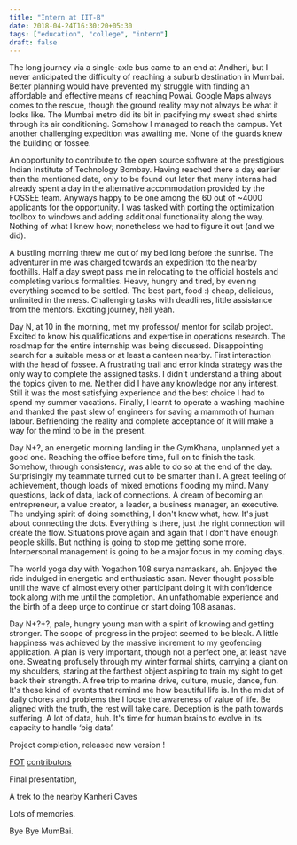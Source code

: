 ```yaml
---
title: "Intern at IIT-B"
date: 2018-04-24T16:30:20+05:30
tags: ["education", "college", "intern"]
draft: false
---
```


The long journey via a single-axle bus came to an end at Andheri, but I never anticipated the difficulty of reaching a suburb destination in Mumbai. Better planning would have prevented my struggle with finding an affordable and effective means of reaching Powai. Google Maps always comes to the rescue, though the ground reality may not always be what it looks like. The Mumbai metro did its bit in pacifying my sweat shed shirts through its air conditioning. Somehow I managed to reach the campus. Yet another challenging expedition was awaiting me. None of the guards knew the building or fossee.

An opportunity to contribute to the open source software at the prestigious Indian Institute of Technology Bombay. Having reached there a day earlier than the mentioned date, only to be found out later that many interns had already spent a day in the alternative accommodation provided by the FOSSEE team. Anyways happy to be one among the 60 out of ~4000 applicants for the opportunity. I was tasked with porting the optimization toolbox to windows and adding additional functionality along the way. Nothing of what I knew how; nonetheless we had to figure it out (and we did).

A bustling morning threw me out of my bed long before the sunrise. The adventurer in me was charged towards an expedition tto the nearby foothills. Half a day swept pass me in relocating to the official hostels and completing various formalities. Heavy, hungry and tired, by evening everything seemed to be settled. The best part, food :) cheap, delicious, unlimited in the mess. Challenging tasks with deadlines, little assistance from the mentors. Exciting journey, hell yeah. 

Day N, at 10 in the morning, met my professor/ mentor for scilab project. Excited to know his qualifications and expertise in operations research. The roadmap for the entire internship was being discussed. Disappointing search for a suitable mess or at least a canteen nearby. First interaction with the head of fossee. A frustrating trail and error kinda strategy was the only way to complete the assigned tasks. I didn't understand a thing about the topics given to me. Neither did I have any knowledge nor any interest. Still it was the most satisfying experience and the best choice I had to spend my summer vacations. Finally, I learnt to operate a washing machine and thanked the past slew of engineers for saving a mammoth of human labour. Befriending the reality and complete acceptance of it will make a way for the mind to be in the present.

Day N+?, an energetic morning landing in the GymKhana, unplanned yet a good one. Reaching the office before time, full on to finish the task. Somehow, through consistency, was able to do so at the end of the day. Surprisingly my teammate turned out to be smarter than I. A great feeling of achievement, though loads of mixed emotions flooding my mind. Many questions, lack of data, lack of connections. A dream of becoming an entrepreneur, a value creator, a leader, a business manager, an executive. The undying spirit of doing something, I don't know what, how. It's just about connecting the dots. Everything is there, just the right connection will create the flow. Situations prove again and again that I don't have enough people skills. But nothing is going to stop me getting some more. Interpersonal management is going to be a major focus in my coming days. 

The world yoga day with Yogathon 108 surya namaskars, ah. Enjoyed the ride indulged in energetic and enthusiastic asan. Never thought possible until the wave of almost every other participant doing it with confidence took along with me until the completion. An unfathomable experience and the birth of a deep urge to continue or start doing 108 asanas.

Day N+?+?, pale, hungry young man with a spirit of knowing and getting stronger. The scope of progress in the project seemed to be bleak. A little happiness was achieved by the massive increment to my geofencing application. A plan is very important, though not a perfect one, at least have one. Sweating profusely through my winter formal shirts, carrying a giant on my shoulders, staring at the farthest object aspiring to train my sight to get back their strength. A free trip to marine drive, culture, music, dance, fun. It's these kind of events that remind me how beautiful life is. In the midst of daily chores and problems the I loose the awareness of value of life. Be aligned with the truth, the rest will take care. Deception is the path towards suffering. A lot of data, huh. It's time for human brains to evolve in its capacity to handle ‘big data’.

Project completion, released new version ! 

[FOT](https://atoms.scilab.org/toolboxes/FOT/0.2) [contributors](https://scilab.in/fossee-scilab-toolbox/optimization-toolbox/aboutus)

Final presentation, 

A trek to the nearby Kanheri Caves 

Lots of memories. 

Bye Bye MumBai.
